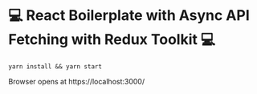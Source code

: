 # :computer: React Boilerplate with Async API Fetching with Redux Toolkit :computer:

```yarn install && yarn start```

Browser opens at https://localhost:3000/

